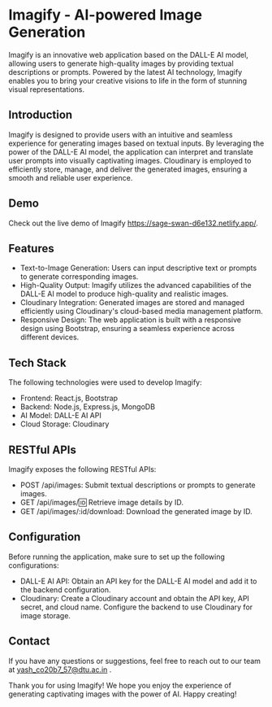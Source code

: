 # Imagify - AI-powered Image Generation
Imagify is an innovative web application based on the DALL-E AI model, allowing users to generate high-quality images by providing textual descriptions or prompts. Powered by the latest AI technology, Imagify enables you to bring your creative visions to life in the form of stunning visual representations.

## Introduction
Imagify is designed to provide users with an intuitive and seamless experience for generating images based on textual inputs. By leveraging the power of the DALL-E AI model, the application can interpret and translate user prompts into visually captivating images. Cloudinary is employed to efficiently store, manage, and deliver the generated images, ensuring a smooth and reliable user experience.

## Demo
Check out the live demo of Imagify https://sage-swan-d6e132.netlify.app/.

## Features
* Text-to-Image Generation: Users can input descriptive text or prompts to generate corresponding images.
* High-Quality Output: Imagify utilizes the advanced capabilities of the DALL-E AI model to produce high-quality and realistic images.
* Cloudinary Integration: Generated images are stored and managed efficiently using Cloudinary's cloud-based media management platform.
* Responsive Design: The web application is built with a responsive design using Bootstrap, ensuring a seamless experience across different devices.

## Tech Stack
The following technologies were used to develop Imagify:
* Frontend: React.js, Bootstrap
* Backend: Node.js, Express.js, MongoDB
* AI Model: DALL-E AI API
* Cloud Storage: Cloudinary

## RESTful APIs
Imagify exposes the following RESTful APIs:
* POST /api/images: Submit textual descriptions or prompts to generate images.
* GET /api/images/:id: Retrieve image details by ID.
* GET /api/images/:id/download: Download the generated image by ID.

## Configuration
Before running the application, make sure to set up the following configurations:
* DALL-E AI API: Obtain an API key for the DALL-E AI model and add it to the backend configuration.
* Cloudinary: Create a Cloudinary account and obtain the API key, API secret, and cloud name. Configure the backend to use Cloudinary for image storage.

## Contact
If you have any questions or suggestions, feel free to reach out to our team at yash_co20b7_57@dtu.ac.in .

Thank you for using Imagify! We hope you enjoy the experience of generating captivating images with the power of AI. Happy creating!
